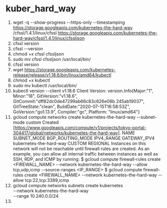 # kuber_hard_way
1.  wget -q --show-progress --https-only --timestamping   https://storage.googleapis.com/kubernetes-the-hard-way
/cfssl/1.4.1/linux/cfssl   https://storage.googleapis.com/kubernetes-the-hard-way/cfssl/1.4.1/linux/cfssljson
2.  cfssl version
3.  cfssl --version
4.  chmod +x cfssl cfssljson
5.  sudo mv cfssl cfssljson /usr/local/bin/
6.  cfssl version
7.  wget https://storage.googleapis.com/kubernetes-release/release/v1.18.6/bin/linux/amd64/kubectl
8.  chmod +x kubectl
9.  sudo mv kubectl /usr/local/bin/
10.  kubectl version --client v1.18.6
Client Version: version.Info{Major:"1", Minor:"18", GitVersion:"v1.18.6", GitCommit:"dff82dc0de47299ab66c83c626e08b
245ab19037", GitTreeState:"clean", BuildDate:"2020-07-15T16:58:53Z", GoVersion:"go1.13.9", Compiler:"gc", Platform:
"linux/amd64"}
11. gcloud compute networks create kubernetes-the-hard-way --subnet-mode custom
Created [https://www.googleapis.com/compute/v1/projects/tokyo-portal-304417/global/networks/kubernetes-the-hard-way].
NAME                     SUBNET_MODE  BGP_ROUTING_MODE  IPV4_RANGE  GATEWAY_IPV4
kubernetes-the-hard-way  CUSTOM       REGIONAL
Instances on this network will not be reachable until firewall rules
are created. As an example, you can allow all internal traffic between
instances as well as SSH, RDP, and ICMP by running:
$ gcloud compute firewall-rules create <FIREWALL_NAME> --network kubernetes-the-hard-way --allow tcp,udp,icmp --source-ranges <IP_RANGE>
$ gcloud compute firewall-rules create <FIREWALL_NAME> --network kubernetes-the-hard-way --allow tcp:22,tcp:3389,icmp
12. gcloud compute networks subnets create kubernetes \
  --network kubernetes-the-hard-way \
  --range 10.240.0.0/24
13. 
